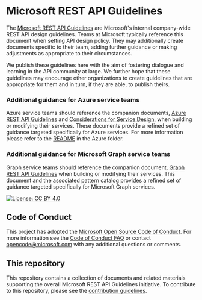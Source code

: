 # Microsoft REST API Guidelines
The [Microsoft REST API Guidelines](Guidelines.md) are Microsoft's internal company-wide REST API design guidelines.
Teams at Microsoft typically reference this document when setting API design policy.
They may additionally create documents specific to their team, adding further guidance or making adjustments as appropriate to their circumstances.

We publish these guidelines here with the aim of fostering dialogue and learning in the API community at large.
We further hope that these guidelines may encourage other organizations to create guidelines that are appropriate for them and in turn, if they are able, to publish theirs.

### Additional guidance for Azure service teams
Azure service teams should reference the companion documents, [Azure REST API Guidelines](./azure/Guidelines.md) and [Considerations for Service Design](./azure/ConsiderationsForServiceDesign.md), when building or modifying their services. These documents provide a refined set of guidance targeted specifically for Azure services. For more information please refer to the [README](./azure/README.md) in the Azure folder. 

### Additional guidance for Microsoft Graph service teams
Graph service teams should reference the companion document, [Graph REST API Guidelines](./graph/GuidelinesGraph.md) when building or modifying their services. This document and the associated pattern catalog provides a refined set of guidance targeted specifically for Microsoft Graph services.

[![License: CC BY 4.0](https://img.shields.io/badge/License-CC%20BY%204.0-lightgrey.svg)](https://creativecommons.org/licenses/by/4.0/)

## Code of Conduct
This project has adopted the [Microsoft Open Source Code of Conduct](https://opensource.microsoft.com/codeofconduct/). For more information see the [Code of Conduct FAQ](https://opensource.microsoft.com/codeofconduct/faq/) or contact [opencode@microsoft.com](mailto:opencode@microsoft.com) with any additional questions or comments.

## This repository
This repository contains a collection of documents and related materials supporting the overall Microsoft REST API Guidelines initiative. To contribute to this repository, please see the [contribution guidelines][contribution-guidance].

[contribution-guidance]: CONTRIBUTING.md

